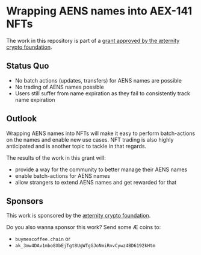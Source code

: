 # Wrapping AENS names into AEX-141 NFTs

The work in this repository is part of a [grant approved by the æternity crypto foundation](https://forum.aeternity.com/t/active-wrapping-aens-names-into-aex-141-nfts).

## Status Quo

* No batch actions (updates, transfers) for AENS names are possible
* No trading of AENS names possible
* Users still suffer from name expiration as they fail to consistently track name expiration

## Outlook

Wrapping AENS names into NFTs will make it easy to perform batch-actions on the names and enable new use cases. NFT trading is also highly anticipated and is another topic to tackle in that regards.

The results of the work in this grant will:
* provide a way for the community to better manage their AENS names
* enable batch-actions for AENS names
* allow strangers to extend AENS names and get rewarded for that

## Sponsors

This work is sponsored by the [æternity crypto foundation](https://www.aeternity-foundation.org).

Do you also wanna sponsor this work? Send some Æ coins to:

- `buymeacoffee.chain` or
- `ak_3mw4DAv1mbo8XbEjTgt8UgWTgGJoNmiRnvCywz4BD6192kHtm`